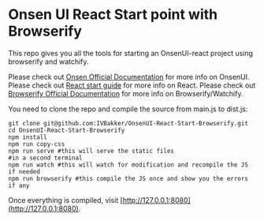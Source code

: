 # Onsen UI React Start point with Browserify

This repo gives you all the tools for starting an OnsenUI-react project using browserify and watchify.

Please check out [Onsen Official Documentation](https://onsen.io/v2/guide/react/) for more info on OnsenUI.
Please check out [React start guide](https://reactjs.org/docs/hello-world.html) for more info on React.
Please check out [Browserify Official Documentation](http://browserify.org/#install) for more info on Browserify/Watchify.

You need to clone the repo and compile the source from main.js to dist.js:

```
git clone git@github.com:IVBakker/OnsenUI-React-Start-Browserify.git
cd OnsenUI-React-Start-Browserify
npm install
npm run copy-css
npm run serve #this will serve the static files
#in a second terminal
npm run watch #this will watch for modification and recompile the JS if needed
npm run browserify #this compile the JS once and show you the errors if any
```

Once everything is compiled, visit [http://127.0.0.1:8080](http://127.0.0.1:8080).
